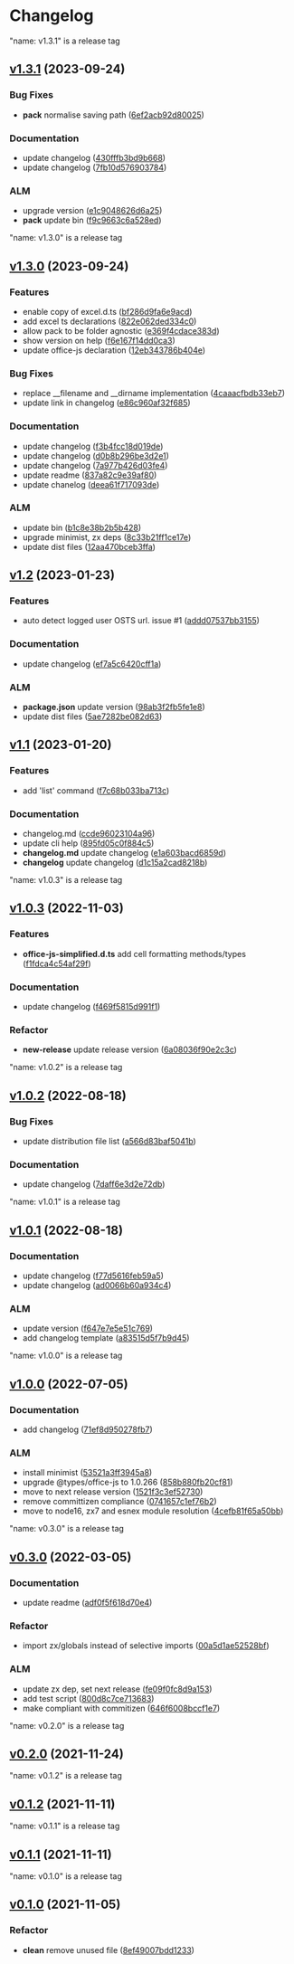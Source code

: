 # Changelog


"name: v1.3.1" is a release tag

## [v1.3.1](https://github.com/bsorrentino/OfficeScripts-CLI/releases/tag/v1.3.1) (2023-09-24)


### Bug Fixes

 -  **pack**  normalise saving path ([6ef2acb92d80025](https://github.com/bsorrentino/OfficeScripts-CLI/commit/6ef2acb92d80025428eef6e5cf0be50e0988106e))

### Documentation

 -  update changelog ([430fffb3bd9b668](https://github.com/bsorrentino/OfficeScripts-CLI/commit/430fffb3bd9b66846345dcc8f444fb7ff5704385))
 -  update changelog ([7fb10d576903784](https://github.com/bsorrentino/OfficeScripts-CLI/commit/7fb10d576903784f607085840eaf896f6d803d40))


### ALM 

 -  upgrade version ([e1c9048626d6a25](https://github.com/bsorrentino/OfficeScripts-CLI/commit/e1c9048626d6a252c0c3a0df685ee4561373f4b7))
 -  **pack**  update bin ([f9c9663c6a528ed](https://github.com/bsorrentino/OfficeScripts-CLI/commit/f9c9663c6a528ed1ef27e3ac5e1653b39a6d4d74))


"name: v1.3.0" is a release tag

## [v1.3.0](https://github.com/bsorrentino/OfficeScripts-CLI/releases/tag/v1.3.0) (2023-09-24)

### Features

 -  enable copy of excel.d.ts ([bf286d9fa6e9acd](https://github.com/bsorrentino/OfficeScripts-CLI/commit/bf286d9fa6e9acdcf47bb2deb762848bdb2a2c6d))
 -  add excel ts declarations ([822e062ded334c0](https://github.com/bsorrentino/OfficeScripts-CLI/commit/822e062ded334c0046be473a74a2ce41933041a9))
 -  allow pack to be folder agnostic ([e369f4cdace383d](https://github.com/bsorrentino/OfficeScripts-CLI/commit/e369f4cdace383d1072020f4afbd41c18c5bc4ea))
 -  show version on help ([f6e167f14dd0ca3](https://github.com/bsorrentino/OfficeScripts-CLI/commit/f6e167f14dd0ca322396c6af235c139e51968e19))
 -  update office-js declaration ([12eb343786b404e](https://github.com/bsorrentino/OfficeScripts-CLI/commit/12eb343786b404e22fa5ab44c9700672aad2cc95))

### Bug Fixes

 -  replace __filename and __dirname implementation ([4caaacfbdb33eb7](https://github.com/bsorrentino/OfficeScripts-CLI/commit/4caaacfbdb33eb7a922192553ef7a8a3fe65f2f7))
 -  update link in changelog ([e86c960af32f685](https://github.com/bsorrentino/OfficeScripts-CLI/commit/e86c960af32f68554fff0781409c99dab2fb9127))

### Documentation

 -  update changelog ([f3b4fcc18d019de](https://github.com/bsorrentino/OfficeScripts-CLI/commit/f3b4fcc18d019deb0b8642433bd4be15b3593f04))
 -  update changelog ([d0b8b296be3d2e1](https://github.com/bsorrentino/OfficeScripts-CLI/commit/d0b8b296be3d2e18c1e61eed767f4aee69eafeb4))
 -  update changelog ([7a977b426d03fe4](https://github.com/bsorrentino/OfficeScripts-CLI/commit/7a977b426d03fe403b8809f88a9e3870d0fd8784))
 -  update readme ([837a82c9e39af80](https://github.com/bsorrentino/OfficeScripts-CLI/commit/837a82c9e39af804994ee66015bb423770a44651))
 -  update chanelog ([deea61f717093de](https://github.com/bsorrentino/OfficeScripts-CLI/commit/deea61f717093deb0c7c3560ccc190f4d39bcb0d))


### ALM 

 -  update bin ([b1c8e38b2b5b428](https://github.com/bsorrentino/OfficeScripts-CLI/commit/b1c8e38b2b5b428946c736a934a7be06913c65db))
 -  upgrade minimist, zx deps ([8c33b21ff1ce17e](https://github.com/bsorrentino/OfficeScripts-CLI/commit/8c33b21ff1ce17e5d039685fc860e494537b7fc9))
 -  update dist files ([12aa470bceb3ffa](https://github.com/bsorrentino/OfficeScripts-CLI/commit/12aa470bceb3ffacbdffdd7434386d9f86bc27a6))



## [v1.2](https://github.com/bsorrentino/OfficeScripts-CLI/releases/tag/v1.2) (2023-01-23)

### Features

 -  auto detect logged user OSTS url. issue #1 ([addd07537bb3155](https://github.com/bsorrentino/OfficeScripts-CLI/commit/addd07537bb3155b157b18bb7c935f896c6bf2bd))


### Documentation

 -  update changelog ([ef7a5c6420cff1a](https://github.com/bsorrentino/OfficeScripts-CLI/commit/ef7a5c6420cff1a41b6d92b223a876999e4ffe23))


### ALM 

 -  **package.json**  update version ([98ab3f2fb5fe1e8](https://github.com/bsorrentino/OfficeScripts-CLI/commit/98ab3f2fb5fe1e88a14a1c2b0fac8ab4e0b7ca1e))
 -  update dist files ([5ae7282be082d63](https://github.com/bsorrentino/OfficeScripts-CLI/commit/5ae7282be082d6366b6f1872dd131f65532286e1))



## [v1.1](https://github.com/bsorrentino/OfficeScripts-CLI/releases/tag/v1.1) (2023-01-20)

### Features

 -  add 'list' command ([f7c68b033ba713c](https://github.com/bsorrentino/OfficeScripts-CLI/commit/f7c68b033ba713c91927145c3a50639e18bf7675))


### Documentation

 -  changelog.md ([ccde96023104a96](https://github.com/bsorrentino/OfficeScripts-CLI/commit/ccde96023104a96f474c75f3dc5fe08efad7c43b))
 -  update cli help ([895fd05c0f884c5](https://github.com/bsorrentino/OfficeScripts-CLI/commit/895fd05c0f884c57137de96cda8374958cfeb912))
 -  **changelog.md**  update changelog ([e1a603bacd6859d](https://github.com/bsorrentino/OfficeScripts-CLI/commit/e1a603bacd6859dadeaa6b07dde7d965f6f1da13))
 -  **changelog**  update changelog ([d1c15a2cad8218b](https://github.com/bsorrentino/OfficeScripts-CLI/commit/d1c15a2cad8218b5f874a3d9d89dcaf2250b7734))




"name: v1.0.3" is a release tag

## [v1.0.3](https://github.com/bsorrentino/OfficeScripts-CLI/releases/tag/v1.0.3) (2022-11-03)

### Features

 -  **office-js-simplified.d.ts**  add cell formatting methods/types ([f1fdca4c54af29f](https://github.com/bsorrentino/OfficeScripts-CLI/commit/f1fdca4c54af29fb03a82996c45a3fc67ee7a859))


### Documentation

 -  update changelog ([f469f5815d991f1](https://github.com/bsorrentino/OfficeScripts-CLI/commit/f469f5815d991f1d38bfefa00ed7898a14859009))

### Refactor

 -  **new-release**  update release version ([6a08036f90e2c3c](https://github.com/bsorrentino/OfficeScripts-CLI/commit/6a08036f90e2c3c073c30181a53634d2216d5b67))



"name: v1.0.2" is a release tag

## [v1.0.2](https://github.com/bsorrentino/OfficeScripts-CLI/releases/tag/v1.0.2) (2022-08-18)


### Bug Fixes

 -  update distribution file list ([a566d83baf5041b](https://github.com/bsorrentino/OfficeScripts-CLI/commit/a566d83baf5041b194cc48ad4d46e79331dafc98))

### Documentation

 -  update changelog ([7daff6e3d2e72db](https://github.com/bsorrentino/OfficeScripts-CLI/commit/7daff6e3d2e72db7f53654a834ddc01699cd0971))




"name: v1.0.1" is a release tag

## [v1.0.1](https://github.com/bsorrentino/OfficeScripts-CLI/releases/tag/v1.0.1) (2022-08-18)



### Documentation

 -  update changelog ([f77d5616feb59a5](https://github.com/bsorrentino/OfficeScripts-CLI/commit/f77d5616feb59a5596b83946ddf1dd1dad87592a))
 -  update changelog ([ad0066b60a934c4](https://github.com/bsorrentino/OfficeScripts-CLI/commit/ad0066b60a934c4f7c2a58ef47b6dc8f55f8fa39))


### ALM 

 -  update version ([f647e7e5e51c769](https://github.com/bsorrentino/OfficeScripts-CLI/commit/f647e7e5e51c7690a4035785b690a978bdb1a8a4))
 -  add changelog template ([a83515d5f7b9d45](https://github.com/bsorrentino/OfficeScripts-CLI/commit/a83515d5f7b9d45b38d60db20d5f0122a929ed62))


"name: v1.0.0" is a release tag

## [v1.0.0](https://github.com/bsorrentino/OfficeScripts-CLI/releases/tag/v1.0.0) (2022-07-05)



### Documentation

 -  add changelog ([71ef8d950278fb7](https://github.com/bsorrentino/OfficeScripts-CLI/commit/71ef8d950278fb788189da9ac0a6a9701036886a))


### ALM 

 -  install minimist ([53521a3ff3945a8](https://github.com/bsorrentino/OfficeScripts-CLI/commit/53521a3ff3945a86ec518d6356166f1e06285380))
 -  upgrade @types/office-js to 1.0.266 ([858b880fb20cf81](https://github.com/bsorrentino/OfficeScripts-CLI/commit/858b880fb20cf810e46cad14431cb32bcd062170))
 -  move to next release version ([1521f3c3ef52730](https://github.com/bsorrentino/OfficeScripts-CLI/commit/1521f3c3ef5273084a8fa0029f57756edd4a53de))
 -  remove committizen compliance ([0741657c1ef76b2](https://github.com/bsorrentino/OfficeScripts-CLI/commit/0741657c1ef76b2aaed9c54b3df5810986f14ff2))
 -  move to node16, zx7 and esnex module resolution ([4cefb81f65a50bb](https://github.com/bsorrentino/OfficeScripts-CLI/commit/4cefb81f65a50bb9ea9039b3d6a9c6cb71c88385))


"name: v0.3.0" is a release tag

## [v0.3.0](https://github.com/bsorrentino/OfficeScripts-CLI/releases/tag/v0.3.0) (2022-03-05)



### Documentation

 -  update readme ([adf0f5f618d70e4](https://github.com/bsorrentino/OfficeScripts-CLI/commit/adf0f5f618d70e45714ee02d195a0c107f14acac))

### Refactor

 -  import zx/globals instead of selective imports ([00a5d1ae52528bf](https://github.com/bsorrentino/OfficeScripts-CLI/commit/00a5d1ae52528bfe7d035b592f88885a32bd483c))

### ALM 

 -  update zx dep, set next release ([fe09f0fc8d9a153](https://github.com/bsorrentino/OfficeScripts-CLI/commit/fe09f0fc8d9a153396ff9a18922bdcb97ca337e6))
 -  add test script ([800d8c7ce713683](https://github.com/bsorrentino/OfficeScripts-CLI/commit/800d8c7ce713683a4253d505686d94a544a130d7))
 -  make compliant with commitizen ([646f6008bccf1e7](https://github.com/bsorrentino/OfficeScripts-CLI/commit/646f6008bccf1e7af54ca359514daead807bcfdc))


"name: v0.2.0" is a release tag

## [v0.2.0](https://github.com/bsorrentino/OfficeScripts-CLI/releases/tag/v0.2.0) (2021-11-24)







"name: v0.1.2" is a release tag

## [v0.1.2](https://github.com/bsorrentino/OfficeScripts-CLI/releases/tag/v0.1.2) (2021-11-11)







"name: v0.1.1" is a release tag

## [v0.1.1](https://github.com/bsorrentino/OfficeScripts-CLI/releases/tag/v0.1.1) (2021-11-11)







"name: v0.1.0" is a release tag

## [v0.1.0](https://github.com/bsorrentino/OfficeScripts-CLI/releases/tag/v0.1.0) (2021-11-05)




### Refactor

 -  **clean**  remove unused file ([8ef49007bdd1233](https://github.com/bsorrentino/OfficeScripts-CLI/commit/8ef49007bdd12333fba0faa392b736c8bccb2e0d))


